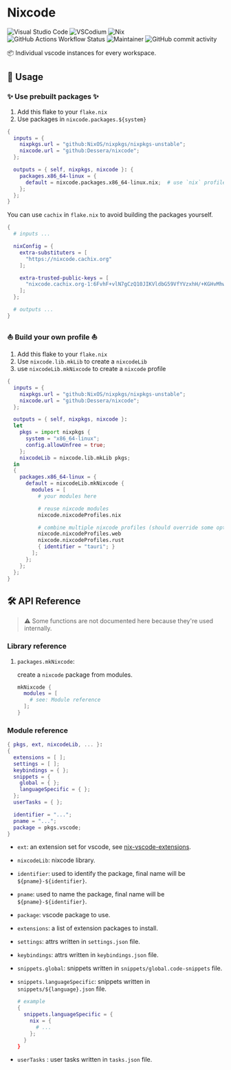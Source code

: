# Nixcode

![Visual Studio Code](https://custom-icon-badges.demolab.com/badge/Visual%20Studio%20Code-0078d7.svg?logo=vsc&logoColor=white)
![VSCodium](https://img.shields.io/badge/VSCodium-2F80ED?logo=vscodium&logoColor=fff)
![Nix](https://img.shields.io/badge/Nix-5277C3?logo=nixos&logoColor=fff)
![GitHub Actions Workflow Status](https://img.shields.io/github/actions/workflow/status/Dessera/nixcode/cachix.yml)
![Maintainer](https://img.shields.io/badge/maintainer-Dessera-red)
![GitHub commit activity](https://img.shields.io/github/commit-activity/m/Dessera/nixcode)


:package: Individual vscode instances for every workspace.

## :compass: Usage

### :sparkles: Use prebuilt packages :sparkles:

1. Add this flake to your `flake.nix`
2. Use packages in `nixcode.packages.${system}`

```nix
{
  inputs = {
    nixpkgs.url = "github:NixOS/nixpkgs/nixpkgs-unstable";
    nixcode.url = "github:Dessera/nixcode";
  };

  outputs = { self, nixpkgs, nixcode }: {
    packages.x86_64-linux = {
      default = nixcode.packages.x86_64-linux.nix;  # use `nix` profile
    };
  };
}
```

You can use `cachix` in `flake.nix` to avoid building the packages yourself.

```nix
{
  # inputs ...

  nixConfig = {
    extra-substituters = [
      "https://nixcode.cachix.org"
    ];

    extra-trusted-public-keys = [
      "nixcode.cachix.org-1:6FvhF+vlN7gCzQ10JIKVldbG59VfYVzxhH/+KGHvMhw="
    ];
  };

  # outputs ...
}
```

### :sailboat: Build your own profile :sailboat:

1. Add this flake to your `flake.nix`
2. Use `nixcode.lib.mkLib` to create a `nixcodeLib`
3. use `nixcodeLib.mkNixcode` to create a `nixcode` profile

```nix
{
  inputs = {
    nixpkgs.url = "github:NixOS/nixpkgs/nixpkgs-unstable";
    nixcode.url = "github:Dessera/nixcode";
  };

  outputs = { self, nixpkgs, nixcode }: 
  let
    pkgs = import nixpkgs {
      system = "x86_64-linux";
      config.allowUnfree = true;
    };
    nixcodeLib = nixcode.lib.mkLib pkgs;
  in
  {
    packages.x86_64-linux = {
      default = nixcodeLib.mkNixcode {
        modules = [
          # your modules here

          # reuse nixcode modules
          nixcode.nixcodeProfiles.nix

          # combine multiple nixcode profiles (should override some options to avoid conflicts)
          nixcode.nixcodeProfiles.web
          nixcode.nixcodeProfiles.rust
          { identifier = "tauri"; }
        ];
      };
    };
  };
}
```

## :hammer_and_wrench: API Reference

> :warning: Some functions are not documented here because they're used internally.

### Library reference

1. `packages.mkNixcode`: 
   
    create a `nixcode` package from modules.

    ```nix
    mkNixcode {
      modules = [ 
        # see: Module reference
      ];
    }
    ```

### Module reference

```nix
{ pkgs, ext, nixcodeLib, ... }:
{
  extensions = [ ];
  settings = [ ];
  keybindings = { };
  snippets = {
    global = { };
    languageSpecific = { };
  };
  userTasks = { };

  identifier = "...";
  pname = "...";
  package = pkgs.vscode;
}
```

- `ext`: an extension set for vscode, see [nix-vscode-extensions](https://github.com/nix-community/nix-vscode-extensions).

- `nixcodeLib`: nixcode library.

- `identifier`: used to identify the package, final name will be `${pname}-${identifier}`.

- `pname`: used to name the package, final name will be `${pname}-${identifier}`.

- `package`: vscode package to use.

- `extensions`: a list of extension packages to install.

- `settings`: attrs written in `settings.json` file.

- `keybindings`: attrs written in `keybindings.json` file.

- `snippets.global`: snippets written in `snippets/global.code-snippets` file.

- `snippets.languageSpecific`: snippets written in `snippets/${language}.json` file.

  ```nix
  # example
  {
    snippets.languageSpecific = {
      nix = {
        # ...
      };
    }
  }
  ```

- `userTasks` : user tasks written in `tasks.json` file.

